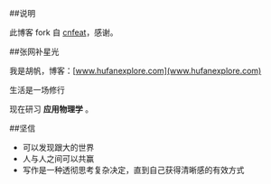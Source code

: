 ##说明

此博客 fork 自 [cnfeat](http://cnfeat.com/)，感谢。

##张网补星光

我是胡帆，博客：[www.hufanexplore.com](www.hufanexplore.com)

生活是一场修行

现在研习 **应用物理学** 。

##坚信


- 可以发现跟大的世界
- 人与人之间可以共赢
- 写作是一种透彻思考复杂决定，直到自己获得清晰感的有效方式

